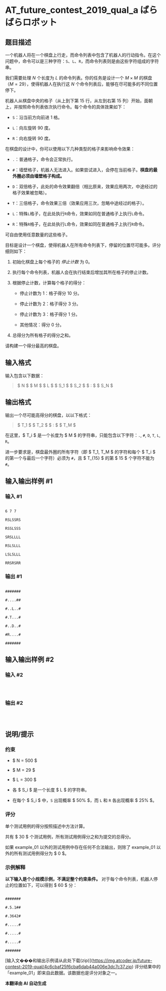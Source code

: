 # AT_future_contest_2019_qual_a ばらばらロボット

## 题目描述

一个机器人将在一个棋盘上行走，而命令列表中包含了机器人的行动指令。在这个问题中，命令可以是三种字符：`S`、`L`、`R`，而命令列表则是由这些字符组成的字符串。

我们需要处理 $N$ 个长度为 $L$ 的命令列表。你的任务是设计一个 $M \times M$ 的棋盘（$M = 29$），使得机器人在执行这 $N$ 个命令列表后，能够在尽可能多的不同位置停下。

机器人从棋盘中央的格子（从上到下第 $15$ 行，从左到右第 $15$ 列）开始，面朝上，并按照命令列表依次执行命令。每个命令的具体效果如下：

- `S`：沿当前方向前进 $1$ 格。
- `L`：向左旋转 $90$ 度。
- `R`：向右旋转 $90$ 度。

在棋盘的设计中，你可以使用以下几种类型的格子来影响命令效果：

- `.`：普通格子，命令会正常执行。
- `#`：墙壁格子，机器人无法进入。如果尝试进入，会停在当前格子。**棋盘的最外圈必须由墙壁格子构成。**
- `D`：双倍格子，此处的命令效果翻倍（相比原来，效果应用两次，中途经过的格子效果被忽略）。
- `T`：三倍格子，命令效果三倍（效果应用三次，忽略中途经过的格子）。
- `L`：特殊`L`格子，在此处执行`R`命令，效果如同在普通格子上执行`L`命令。
- `R`：特殊`R`格子，在此处执行`L`命令，效果如同在普通格子上执行`R`命令。

可自由使用任意数量的这些格子。

目标是设计一个棋盘，使得机器人在所有命令列表下，停留的位置尽可能多。评分细则如下：

1. 初始化棋盘上每个格子的 *停止计数* 为 $0$。
2. 执行每个命令列表，机器人会在执行结束后增加其所在格子的停止计数。
3. 根据停止计数，计算每个格子的得分：
   - 停止计数为 $1$：格子得分 $10$ 分。
   - 停止计数为 $2$：格子得分 $3$ 分。
   - 停止计数为 $3$：格子得分 $1$ 分。
   - 其他情况：得分 $0$ 分。
4. 总得分为所有格子的得分之和。

请构建一个得分最高的棋盘。

## 输入格式

输入包含以下数据：

> $ N $ $ M $ $ L $ $ S_1 $ $ S_2 $ $ : $ $ S_N $

## 输出格式

输出一个尽可能高得分的棋盘，以以下格式：

> $ T_1 $ $ T_2 $ $ : $ $ T_M $

在这里，$ T_i $ 是一个长度为 $ M $ 的字符串，只能包含以下字符：`.`, `#`, `D`, `T`, `L`, `R`。

进一步要求是，棋盘最外圈的所有字符（即 $ T_1, T_M $ 的字符和每个 $ T_i $ 的第一个与最后一个字符）必须为 `#`，且 $ T_{15} $ 的第 $ 15 $ 个字符不能为 `#`。

## 输入输出样例 #1

### 输入 #1

```
6 7 7
RSLSSRS
RSSLSSS
SRSLLLL
RSLSLLL
LSLSLLL
RRSRSRR
```

### 输出 #1

```
#######
#....##
#..L..#
#.T...#
#..D..#
#R....#
#######
```

## 输入输出样例 #2

### 输入 #2

```

```

### 输出 #2

```

```

## 说明/提示

### 约束

- $ N = 500 $
- $ M = 29 $
- $ L = 300 $
- 各 $ S_i $ 是一个长度 $ L $ 的字符串。
- 在每个 $ S_i $ 中，`S` 出现概率 $ 50\% $，而 `L` 和 `R` 各出现概率 $ 25\% $。

### 评分

单个测试用例的得分按照描述中方法计算。

共有 $ 30 $ 个测试用例，所有测试用例得分之和为提交的总得分。

如果 example_01 以外的测试用例中存在任何不合法输出，则除了 example_01 以外的所有测试用例得分为 $ 0 $。

### 示例解释

**以下输入是个小规模示例，不满足整个约束条件。** 对于每个命令列表，机器人停止的位置如下，可以得到 $ 60 $ 分：

```
#######
#.5.1##
#.3642#
#.....#
#.....#
#.....#
#######
```

\[输入文���和输出示例请从此处下载(zip)\](https://img.atcoder.jp/future-contest-2019-qual/4c6cbaf25f6cba6dab44a006e3dc7c37.zip) 评分结果中的「example_01」即来自此数据。该数据也是评分对象之一。

 **本翻译由 AI 自动生成**